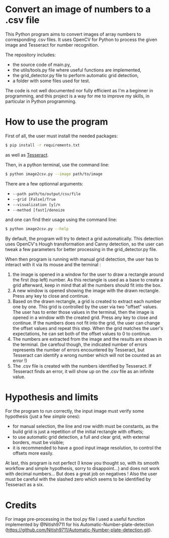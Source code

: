 # Convert an image of numbers to a .csv file

This Python program aims to convert images of array numbers to corresponding .csv files. It uses OpenCV for Python to process the given image and Tesseract for number recognition.

The repository includes:
* the source code of main.py,
* the utils/tools.py file where useful functions are implemented,
* the grid_detector.py file to perform automatic grid detection,
* a folder with some files used for test.

The code is not well documented nor fully efficient as I'm a beginner in programming, and this project is a way for me to improve my skills, in particular in Python programming.

# How to use the program 

First of all, the user must install the needed packages:
```sh
$ pip install -r requirements.txt   
```
as well as [Tesseract](https://github.com/tesseract-ocr/tesseract).

Then, in a python terminal, use the command line:
```sh
$ python image2csv.py --image path/to/image
```

There are a few optionnal arguments: 
* `--path path/to/output/csv/file`
* `--grid [False]/True`
* `--visualization [y]/n`
* `--method [fast]/denoize`

and one can find their usage using the command line:
```sh
$ python image2csv.py --help
```

By default, the program will try to detect a grid automatically. This detection uses OpenCV's Hough transformation and Canny detection, so the user can tweak a few parameters for better processing in the grid_detector.py file.

When then program is running with manual grid detection, the user has to interact with it via its mouse and the terminal :
1. the image is opened in a window for the user to draw a rectangle around the first (top left) number.
As this rectangle is used as a base to create a grid afterward, keep in mind that all the numbers should fit into the box.
2. A new window is opened showing the image with the drawn rectangle. Press any key to close and continue.
3. Based on the drawn rectangle, a grid is created to extract each number one by one. This grid is controlled by the user via two "offset" values. The user has to enter those values in the terminal, then the image is opened in a window with the created grid. Press any key to close and continue.
If the numbers does not fit into the grid, the user can change the offset values and repeat this step. When the grid matches the user's expectations, he can set both of the offset values to 0 to continue.
4. The numbers are extracted from the image and the results are shown in the terminal.
(be carefoul though, the indicated number of errors represents the number of errors encountered by Tesseract, but Tesseract can identify a wrong number which will not be counted as an error !)
5. The .csv file is created with the numbers identified by Tesseract. If Tesseract finds an error, it will show up on the .csv file as an infinite value.

# Hypothesis and limits

For the program to run correctly, the input image must verify some hypothesis (just a few _simple_ ones):
* for manual selection, the line and row width must be constants, as the build grid is just a repetition of the initial rectangle with offsets;
* to use automatic grid detection, a full and clear grid, with external borders, must be visible; 
* it is recommended to have a good input image resolution, to control the offsets more easily.

At last, this program is not perfect (I know you thought so, with its smooth workflow and simple hypothesis, sorry to disappoint...) and does not work with decimal numbers... But does a great job on negatives ! Also the user must be careful with the slashed zero which seems to be identified by Tesseract as a six.

# Credits

For image pre-processing in the tool.py file I used a useful function implemented by @Nitish9711 for his Automatic-Number-plate-detection (https://github.com/Nitish9711/Automatic-Number-plate-detection.git).